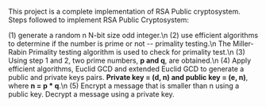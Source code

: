 This project is a complete implementation of RSA Public cryptosystem.
Steps followed to implement RSA Public Cryptosystem:

(1) generate a random n N-bit size odd integer.\n
(2) use efficient algorithms to determine if the number is prime or not -- primality testing.\n
The Miller-Rabin Primality testing algorithm is used to check for primality test.\n
(3) Using step 1 and 2, two prime numbers, **p and q**, are obtained.\n
(4) Apply efficient algorithms, Euclid GCD and extended Euclid GCD to generate a public and private keys pairs. **Private key = (d, n) and public key = (e, n)**, where **n = p \* q**.\n
(5) Encrypt a message that is smaller than n using a public key. Decrypt a message using a private key.
